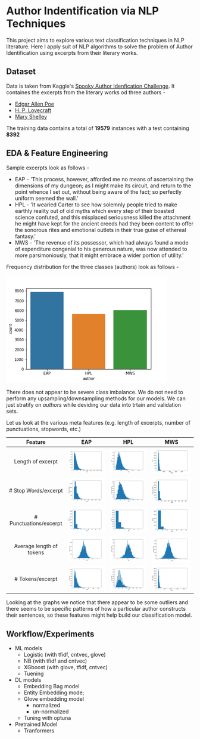 # Author Indentification via NLP Techniques

This project aims to explore various text classification techniques in NLP literature. Here I apply suit of NLP algorithms to solve the problem of Author Identification using excerpts from their literary works. 

## Dataset

Data is taken from Kaggle's [Spooky Author Idenfication Challenge](https://www.kaggle.com/c/spooky-author-identification/). It containes the excerpts from the literary works od three authors - 
  - [Edgar Allen Poe](https://en.wikipedia.org/wiki/Edgar_Allan_Poe)
  - [H. P. Lovecraft](https://en.wikipedia.org/wiki/H._P._Lovecraft)
  - [Mary Shelley](https://en.wikipedia.org/wiki/Mary_Shelley)
 
The training data contains a total of **19579** instances with a test containing **8392**

## EDA & Feature Engineering

Sample excerpts look as follows - 
- EAP - 'This process, however, afforded me no means of ascertaining the dimensions of my dungeon; as I might make its circuit, and return to the point whence I set out, without being aware of the fact; so perfectly uniform seemed the wall.'
- HPL - 'It wearied Carter to see how solemnly people tried to make earthly reality out of old myths which every step of their boasted science confuted, and this misplaced seriousness killed the attachment he might have kept for the ancient creeds had they been content to offer the sonorous rites and emotional outlets in their true guise of ethereal fantasy.'
- MWS - 'The revenue of its possessor, which had always found a mode of expenditure congenial to his generous nature, was now attended to more parsimoniously, that it might embrace a wider portion of utility.'

Frequency distribution for the three classes (authors) look as follows - 

![freq_dist](https://github.com/AshishSinha5/misc/blob/master/author_identification/plots/dist.png)

There does not appear to be severe class imbalance. We do not need to perform any upsampling/downsampling methods for our models. We can just stratify on *authors* while deviding our data into trtain and validation sets.

Let us look at the various meta features (e.g. length of excerpts, number of punctuations, stopwords, etc.)

Feature            |  EAP | HPL | MWS|
:-------------------------:|:-------------------------:|:-------------------------:|:-------------------------:
Length of excerpt  |  ![](https://github.com/AshishSinha5/misc/blob/master/author_identification/plots/EAP_len.png) | ![](https://github.com/AshishSinha5/misc/blob/master/author_identification/plots/HPL_len.png) | ![](https://github.com/AshishSinha5/misc/blob/master/author_identification/plots/MWS_len.png)
\# Stop Words/excerpt | ![](https://github.com/AshishSinha5/misc/blob/master/author_identification/plots/EAP_num_stop_words.png) | ![](https://github.com/AshishSinha5/misc/blob/master/author_identification/plots/HPL_num_stop_words.png) | ![](https://github.com/AshishSinha5/misc/blob/master/author_identification/plots/MWS_num_stop_words.png)
\# Punctuations/excerpt | ![](https://github.com/AshishSinha5/misc/blob/master/author_identification/plots/EAP_puncts.png) | ![](https://github.com/AshishSinha5/misc/blob/master/author_identification/plots/HPL_puncts.png) | ![](https://github.com/AshishSinha5/misc/blob/master/author_identification/plots/MWS_puncts.png)
Average length of tokens | ![](https://github.com/AshishSinha5/misc/blob/master/author_identification/plots/EAP_ave_len_word.png) | ![](https://github.com/AshishSinha5/misc/blob/master/author_identification/plots/HPL_ave_len_word.png) | ![](https://github.com/AshishSinha5/misc/blob/master/author_identification/plots/MWS_ave_len_word.png)
\# Tokens/excerpt | ![](https://github.com/AshishSinha5/misc/blob/master/author_identification/plots/EAP_num_words.png) | ![](https://github.com/AshishSinha5/misc/blob/master/author_identification/plots/HPL_num_words.png) | ![](https://github.com/AshishSinha5/misc/blob/master/author_identification/plots/MWS_num_words.png)

Looking at the graphs we notice that there appear to be some outliers and there seems to be specific patterns of how a particular author constructs their sentences, so these features might help build our classification model.






## Workflow/Experiments

- ML models
  - Logistic (with tfidf, cntvec, glove)
  - NB (with tfidf and cntvec)
  - XGboost (with glove, tfidf, cntvec)
  - Tuening
- DL models
  - Embedding Bag model
  - Entity Embedding mode;
  - Glove embedding model
    - normalized 
    - un-normalized 
  - Tuning with optuna
- Pretrained Model
  - Tranformers
